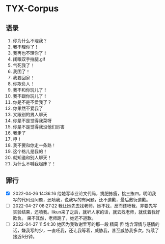# TYX-Corpus

## 语录
1. 你为什么不理我？
2. 我不理你了！
3. 我再也不理你了！
4. 闭眼双手拍腿.gif
5. 气死我了！
6. 我困了！
7. 我要回家！
8. 你欺负人！
9. 我不和你玩儿了！
10. 我不跟你玩儿了！
11. 你是不是不爱我了？
12. 你果然不爱我了
13. 又跟别的男人聊天
14. 你是不是觉得我菜呀
15. 你是不是觉得我没他们厉害
16. 我走了
17. 哼！
18. 我不要和你走一条路！
19. 这个格儿是我的！
20. 就知道和别人聊天！
21. 为什么不喊我起床？！

## 罪行
- [x] 2022-04-26 14:36:16 给她写毕业论文代码，挑肥拣瘦，挑三拣四，明明我写的代码没问题，还喷我，说我写的有问题，还不道歉，最后敷衍道歉。
- [ ] 2022-04-27 08:27:22 我让她先去找老师，她不找，反而还喷我，非要先写实验结果，还喷我。likun来了之后，就听人家的话，就去找老师，就仗着我好欺负。 果不其然，老师跑了，她还不道歉。
- [ ] 2022-04-27 11:54:30 她因为我致谢里写的那一段 精简 但 饱含深情与感情的话，嫌我写的少，一直呸我，还让我等着，威胁我，甚至威胁我多次，持续了接近5分钟。
